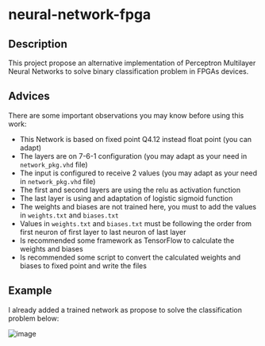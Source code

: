 # neural-network-fpga

## Description

This project propose an alternative implementation of Perceptron Multilayer Neural Networks to solve binary classification problem in FPGAs devices.

## Advices

There are some important observations you may know before using this work:
- This Network is based on fixed point Q4.12 instead float point (you can adapt)
- The layers are on 7-6-1 configuration (you may adapt as your need in ``network_pkg.vhd`` file)
- The input is configured to receive 2 values (you may adapt as your need in ``network_pkg.vhd`` file)
- The first and second layers are using the relu as activation function
- The last layer is using and adaptation of logistic sigmoid function
- The weights and biases are not trained here, you must to add the values in ``weights.txt`` and ``biases.txt`` 
- Values in ``weights.txt`` and ``biases.txt`` must be following the order from first neuron of first layer to last neuron of last layer
- Is recommended some framework as TensorFlow to calculate the weights and biases
- Is recommended some script to convert the calculated weights and biases to fixed point and write the files


## Example

I already added a trained network as propose to solve the classification problem below:

![image](https://telegra.ph/file/13d2ef64d4419781c6b6c.png)
